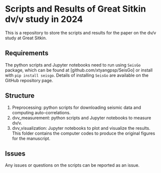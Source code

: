 # Scripts and Results of Great Sitkin dv/v study in 2024
This is a repository to store the scripts and results for the paper on the dv/v study at Great Sitkin.

## Requirements
The python scripts and Jupyter notebooks need to run using `SeisGo` package, which can be found at [github.com/xtyangpsp/SeisGo] or install with `pip install seisgo`. Details of installing `SeisGo` are available on the GitHub repository page. 

## Structure
1. Preprocessing: python scripts for downloading seismic data and computing auto-correlations.
2. dvv_measurement: python scripts and Jupyter notebooks to measure dv/v.
3. dvv_visualization: Jupyter notebooks to plot and visualize the results. This folder contains the computer codes to produce the original figures for the manuscript.

## Issues
Any issues or questions on the scripts can be reported as an issue.
